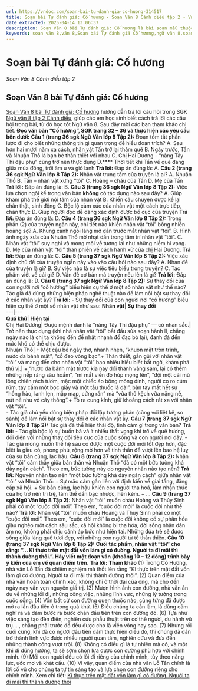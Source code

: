 ```yaml
---
url: https://vndoc.com/soan-bai-tu-danh-gia-co-huong-314517
title: Soạn bài Tự đánh giá: Cố hương - Soạn Văn 8 Cánh diều tập 2 - VnDoc.com
date_extracted: 2025-04-14 13:06:37
description: Soạn Văn 8 bài Tự đánh giá: Cố hương là bài soạn mẫu thuộc chương trình Ngữ văn lớp 8, học kì 2. Mời các bạn cùng tham khảo bài soạn để chuẩn bị cho bài học sắp tới của mình.
keywords: soạn văn 8,văn 8,Soạn bài Tự đánh giá Cố hương,ngữ văn 8,soan van 8,soạn văn lớp 8,giải văn 8,soạn văn 8 tập 2,soạn văn 8 cố hương,soạn Tự đánh giá Cố hương,soạn văn 8 cánh diều,văn 8 cánh diều,ngữ văn 8 cánh diều,soạn văn 8 bài Tự đánh giá Cố hương,tự đánh giá cố hương lớp 8
---
```


# Soạn bài Tự đánh giá: Cố hương
 _Soạn Văn 8 Cánh diều tập 2_
## **Soạn Văn 8 bài Tự đánh giá: Cố hương**
[Soạn Văn 8 bài Tự đánh giá: Cố hương](<https://vndoc.com/soan-bai-tu-danh-gia-co-huong-314517>) hướng dẫn trả lời câu hỏi trong SGK [Ngữ văn 8 tập 2 Cánh diều](<https://vndoc.com/ngu-van-8-canh-dieu>), giúp các em học sinh biết cách trả lời các câu hỏi trong bài, từ đó học tốt Ngữ văn 8. Sau đây mời các bạn tham khảo chi tiết.
**Đọc văn bản “Cố hương”, SGK trang 32 – 36 và thực hiện các yêu cầu bên dưới:**
**Câu 1 \(trang 36 sgk Ngữ Văn lớp 8 Tập 2\):**
Đoạn tóm tắt phần lược đi cho biết những thông tin gì quan trọng để hiểu đoạn trích?
A. Sau hơn hai mươi năm xa cách, nhân vật Tấn trở lại thăm quê
B. Ngày trước, Tấn và Nhuận Thổ là bạn bè thân thiết với nhau
C. Chị Hai Dương - “nàng Tây Thi đậu phụ” cũng trở nên thực dụng
D.**** Thời tiết khi Tấn về quê đang giữa mùa đông, trời âm u và gió lạnh
**Trả lời:**
Đáp án đúng là: A.
**Câu 2 \(trang 36 sgk Ngữ Văn lớp 8 Tập 2\):**
Nhân vật trung tâm của truyện là ai?
A. Nhuận Thổ
B. Tấn – nhân vật xưng “tôi”
C. Hoàng – cháu của Tấn
D. Mẹ của Tấn
**Trả lời:**
Đáp án đúng là: B.
**Câu 3 \(trang 36 sgk Ngữ Văn lớp 8 Tập 2\):**
Việc lựa chọn ngôi kể trong văn bản **không** có tác dụng nào sau đây?
A. Giúp khám phá thế giới nội tâm của nhân vật
B. Khiến câu chuyện được kể lại chân thật, sinh động
C. Bộc lộ cảm xúc của nhân vật một cách trực tiếp, chân thực
D. Giúp người đọc dễ dàng xác định được bố cục của truyện
**Trả lời:**
Đáp án đúng là: D.
**Câu 4 \(trang 36 sgk Ngữ Văn lớp 8 Tập 2\):**
Trong phần \(2\) của truyện ngắn này, chi tiết nào khiến nhân vật “tôi” bỗng nhiên hoảng sợ?
A. Khung cảnh ngôi làng mờ dần trước mắt nhân vật “tôi”.
B. Hình ảnh ngày xưa của Nhuận Thổ mờ nhạt dần trong tâm trí nhân vật “tôi”.
C. Nhân vật “tôi” suy nghĩ và mong mỏi về tương lai như những niềm hi vọng.
D. Mẹ của nhân vật “tôi” than phiền về cách hành xử của chị Hai Dương.
**Trả lời:**
Đáp án đúng là: C.
**Câu 5 \(trang 37 sgk Ngữ Văn lớp 8 Tập 2\):**
Việc xác định chủ đề của truyện ngắn này vào vào câu hỏi nào sau đây?
A. Nhan đề của truyện là gì?
B. Sự việc nào là sự việc tiêu biểu trong truyện?
C. Tác phẩm viết về cái gì?
D. Vấn đề cơ bản mà truyện nêu lên là gì?
**Trả lời:**
Đáp án đúng là: D.
**Câu 6 \(trang 37 sgk Ngữ Văn lớp 8 Tập 2\):**
Sự thay đổi của con người nơi “cố hương” biểu hiện cụ thể ở một số nhân vật như thế nào? Tác giả đã dùng những biện pháp nghệ thuật nào để làm nổi bật sự thay đổi ở các nhân vật ấy?
**Trả lời:**
\- Sự thay đổi của con người nơi “cố hương” biểu hiện cụ thể ở một số nhân vật như sau:
**Nhân vật**| **Sự thay đổi**  
---|---  
**Quá khứ**| **Hiện tại**  
Chị Hai Dương| Được mệnh danh là “nàng Tây Thi đậu phụ” — có nhan sắc.| Trở nên thực dụng \(khi nhà nhân vật “tôi” bắt đầu sửa soạn hành lí, chẳng ngày nào là chị ta không đến để nhặt nhạnh đồ đạc bỏ lại\), đanh đá đến mức khó có thể chịu được.  
Nhuận Thổ| \+ Một cậu bé ngây thơ, nhanh nhẹn, “khuôn mặt tròn trĩnh, nước da bánh mật”, “cổ đeo vòng bạc”.\+ Thân thiết, gần gũi với nhân vật “tôi” và mang đến cho nhân vật “tôi” bao nhiêu hiểu biết bất ngờ, khám phá thú vị.| \+ “nước da bánh mật trước kia nay đổi thành vàng sạm, lại có thêm những nếp răng sâu hoắm”, “mi mắt viền đỏ húp mọng lên”, “đội một cái mũ lông chiên rách tươm, mặc một chiếc áo bông mỏng dính, người co ro cúm rúm, tay cầm một bọc giấy và một tẩu thuốc lá dài”, bàn tay mất hết sự “hồng hào, lanh lẹn, mập mạp, cứng rắn” mà “vừa thô kệch vừa nặng nề, nứt nẻ như vỏ cây thông”.\+ Tỏ ra cung kính, giữ khoảng cách rất xa với nhân vật “tôi”.  
\- Tác giả chủ yếu dùng biện pháp đối lập tương phản \(cùng với liệt kê, so sánh\) để làm nổi bật sự thay đổi ở các nhân vật ấy.
**Câu 7 \(trang 37 sgk Ngữ Văn lớp 8 Tập 2\):**
Tác giả đã thể hiện thái độ, tình cảm gì trong văn bản?
**Trả lời:**
\- Tác giả bộc lộ sự buồn bã và ít nhiều thất vọng khi trở về quê hương, đối diện với những thay đổi tiêu cực của cuộc sống và con người nơi đây.
\- Tác giả mong muốn thế hệ sau có được một cuộc đời mới tốt đẹp hơn, đặc biệt là giàu có, phong phú, rộng mở hơn về tinh thần để vượt lên bao hệ luỵ của sự bần cùng, lạc hậu.
**Câu 8 \(trang 37 sgk Ngữ Văn lớp 8 Tập 2\):**
Nhân vật “tôi” cảm thấy giữa bản thân và Nhuận Thổ “đã có một bức tường khá dày ngăn cách”. Theo em, bức tường này do nguyên nhân nào tạo nên?
**Trả lời:**
Nguyên nhân tạo nên “một bức tường khá dày ngăn cách” giữa nhân vật “tôi” và Nhuận Thổ:
\+ Sự mặc cảm gắn liền với định kiến về giai tầng, đẳng cấp xã hội.
\+ Sự bần cùng, lạc hậu khiến con người tha hoá, làm nhận thức của họ trở nên trì trệ, tâm thế dần bạc nhược, hèn kém.
\+ …
**Câu 9 \(trang 37 sgk Ngữ Văn lớp 8 Tập 2\):**
Nhân vật “tôi” muốn cháu Hoàng và Thủy Sinh phải có một “cuộc đời mới”. Theo em, “cuộc đời mới” là cuộc đời như thế nào?
**Trả lời:**
Nhân vật “tôi” muốn cháu Hoàng và Thuỷ Sinh phải có một “cuộc đời mới”. Theo em, “cuộc đời mới” là cuộc đời không có sự phân hóa giàu nghèo một cách sâu sắc, xã hội không bị tha hóa, đời sống nhân dân ấm no, không phải chịu cảnh áp bức như hiện tai. Những đứa trẻ sẽ được sống giữa làng quê tươi đẹp, với những con người tử tế thân thiện.
**Câu 10 \(trang 37 sgk Ngữ Văn lớp 8 Tập 2\):**
**Cuối tác phẩm, nhân vật “tôi” cho rằng: “… Kì thực trên mặt đất vốn làm gì có đường. Người ta đi mãi thì thành đường thôi.”. Hãy viết một đoạn văn \(khoảng 10 – 12 dòng\) trình bày ý kiến của em về quan điểm trên.**
**Trả lời:**
**Tham khảo**
\(1\) Trong Cố Hương, nhà văn Lỗ Tấn đã chiêm nghiệm mà thốt lên rằng “Kì thực trên mặt đất vốn làm gì có đường. Người ta đi mãi thì thành đường thôi”. \(2\) Quan điểm của nhà văn hoàn toàn chính xác, không chỉ ở thời đại của ông, mà cho đến ngày nay vẫn vẹn nguyên giá trị. \(3\) Mượn hình ảnh con đường, nhà văn ẩn dụ về những lối đi, những công việc, những lĩnh vực, những lý tưởng trong cuộc sống. \(4\) Vốn bất cứ con đường quen thuộc nào, cũng từng đã được mở ra lần đầu tiên ở trong quá khứ. \(5\) Điều chúng ta cần làm, là dũng cảm nghĩ ra và dám bước ra bước chân đầu tiên trên con đường đó. \(6\) Tựa như việc sáng tạo đèn điện, nghiên cứu phẫu thuật trên cơ thể người, du hành vũ trụ…., chẳng phải trước đó đều được cho là viển vông hay sao. \(7\) Nhưng rồi cuối cùng, khi đã có người đầu tiên dám thực hiện điều đó, thì chúng đã dần trở thành lĩnh vực được nhiều người quan tâm, nghiên cứu và đưa đến những thành công vượt trội. \(8\) Không có điều gì là tự nhiên mà có, và một khi đi đúng hướng, ta sẽ sớm chọn lựa được con đường phù hợp với chính mình. \(9\) Mỗi con người đều có lối đi riêng của chính mình, tùy theo năng lực, ước mơ và khát cầu. \(10\) Vì vậy, quan điểm của nhà văn Lỗ Tấn chính là lời cổ vũ cho chúng ta tự tin sáng tạo và lựa chọn con đường riêng cho chính mình.
Xem chi tiết: [Kì thực trên mặt đất vốn làm gì có đường. Người ta đi mãi thì thành đường thôi](<https://vndoc.com/doan-van-ki-thuc-tren-mat-dat-von-lam-gi-co-duong-nguoi-ta-di-mai-thi-thanh-duong-thoi-lop-8-296777>)
